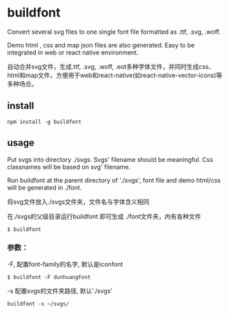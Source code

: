 
# buildfont


Convert several svg files to one single font file formatted as .ttf, .svg, .woff.

Demo html , css and map json files are also generated. Easy to be integrated in web or react native environment.

自动合并svg文件，生成.ttf, .svg, .woff, .eot多种字体文件，并同时生成css、html和map文件，方便用于web和react-native(如react-native-vector-icons)等多种场合。

## install

```
npm install -g buildfont

```

## usage

Put svgs into directory ./svgs. Svgs' filename should be meaningful. Css classnames will be based on svg' filename.

Run buildfont at the parent directory of './svgs', font file and demo html/css will be generated in ./font.

将svg文件放入./svgs文件夹，文件名与字体含义相同


在./svgs的父级目录运行buildfont 即可生成 ./font文件夹，内有各种文件


```
$ buildfont
```

### 参数：

-F, 配置font-family的名字, 默认是iconfont

```
$ buildfont -F dunhuangFont  
```
-s 配置svgs的文件夹路径, 默认'./svgs'

```
buildfont -s ~/svgs/ 
```
 
